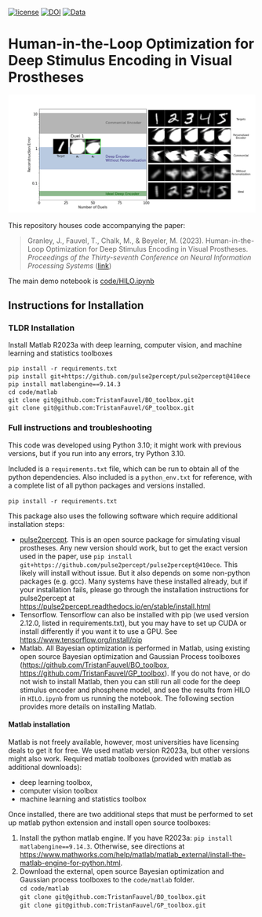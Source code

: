 [![license](https://img.shields.io/badge/License-BSD%203--Clause-blue.svg)](https://github.com/bionicvisionlab/2023-NeurIPS-HILO/blob/master/LICENSE)
[![DOI](https://img.shields.io/badge/DOI-10.1145%2F3458709.3458982-orange)](https://doi.org/10.48550/arXiv.2306.13104)
[![Data](https://img.shields.io/badge/data-osf.io-lightgrey.svg)](https://osf.io/pc73x/)
# Human-in-the-Loop Optimization for Deep Stimulus Encoding in Visual Prostheses

![Gif of Human in the Loop Optimization](https://github.com/bionicvisionlab/2023-NeurIPS-HILO/blob/master/code/assets/HILO.gif)

This repository houses code accompanying the paper:

> Granley, J., Fauvel, T., Chalk, M., & Beyeler, M. (2023). Human-in-the-Loop Optimization for Deep Stimulus Encoding in Visual Prostheses. _Proceedings of the Thirty-seventh Conference on Neural Information Processing Systems_ ([link](https://arxiv.org/pdf/2306.13104.pdf))


The main demo notebook is [code/HILO.ipynb](https://github.com/bionicvisionlab/2023-NeurIPS-HILO/tree/master/code/HILO.ipynb)

## Instructions for Installation
### TLDR Installation
Install Matlab R2023a with deep learning, computer vision, and machine learning and statistics toolboxes
```
pip install -r requirements.txt
pip install git+https://github.com/pulse2percept/pulse2percept@410ece
pip install matlabengine==9.14.3
cd code/matlab
git clone git@github.com:TristanFauvel/BO_toolbox.git
git clone git@github.com:TristanFauvel/GP_toolbox.git
```

### Full instructions and troubleshooting

This code was developed using Python 3.10; it might work with previous versions, but if you run into any errors, try Python 3.10.

Included is a `requirements.txt` file, which can be run to obtain all of the python dependencies. Also included is a `python_env.txt` for reference, with a complete list of all python packages and versions installed.

`pip install -r requirements.txt`


This package also uses the following software which require additional installation steps:
- [pulse2percept](https://pulse2percept.readthedocs.io/). This is an open source package for simulating visual prostheses. Any new version should work, but to get the exact version used in the paper, use `pip install git+https://github.com/pulse2percept/pulse2percept@410ece`. This likely will install without issue. But it also depends on some non-python packages (e.g. gcc). Many systems have these installed already, but if your installation fails, please go through the installation instructions for pulse2percept at https://pulse2percept.readthedocs.io/en/stable/install.html
- Tensorflow. Tensorflow can also be installed with pip (we used version 2.12.0, listed in requirements.txt), but you may have to set up CUDA or install differently if you want it to use a GPU. See https://www.tensorflow.org/install/pip
- Matlab. All Bayesian optimization is performed in Matlab, using existing open source Bayesian optimization and Gaussian Process toolboxes (https://github.com/TristanFauvel/BO_toolbox, https://github.com/TristanFauvel/GP_toolbox). If you do not have, or do not wish to install Matlab, then you can still run all code for the deep stimulus encoder and phosphene model, and see the results from HILO in `HILO.ipynb` from us running the notebook. The following section provides more details on installing Matlab.

#### Matlab installation
Matlab is not freely available, however, most universities have licensing deals to get it for free. We used matlab version R2023a, but other versions might also work. 
Required matlab toolboxes (provided with matlab as additional downloads):
- deep learning toolbox,
- computer vision toolbox
- machine learning and statistics toolbox 

Once installed, there are two additional steps that must be performed to set up matlab python extension and install open source toolboxes: 
1) Install the python matlab engine. If you have R2023a: `pip install matlabengine==9.14.3`. Otherwise, see directions at https://www.mathworks.com/help/matlab/matlab_external/install-the-matlab-engine-for-python.html.
2) Download the external, open source Bayesian optimization and Gaussian process toolboxes to the `code/matlab` folder. \
`cd code/matlab` \
`git clone git@github.com:TristanFauvel/BO_toolbox.git` \
`git clone git@github.com:TristanFauvel/GP_toolbox.git`

